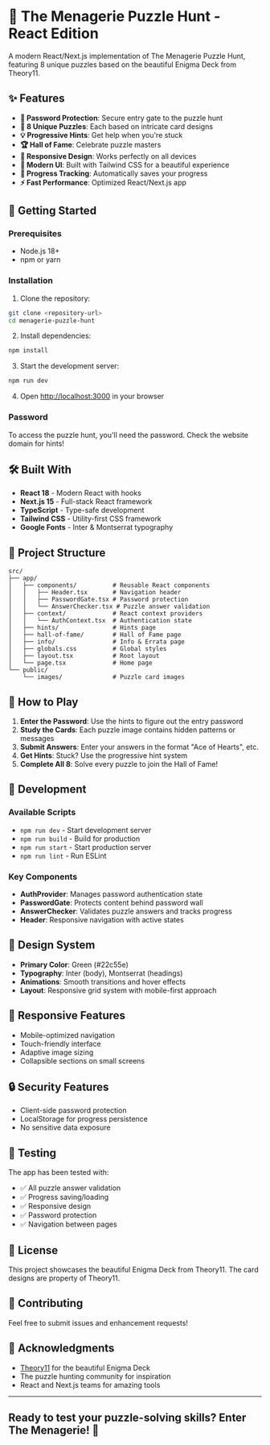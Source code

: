 # 🦁 The Menagerie Puzzle Hunt - React Edition

A modern React/Next.js implementation of The Menagerie Puzzle Hunt, featuring 8 unique puzzles based on the beautiful Enigma Deck from Theory11.

## ✨ Features

- **🔐 Password Protection**: Secure entry gate to the puzzle hunt
- **🧩 8 Unique Puzzles**: Each based on intricate card designs
- **💡 Progressive Hints**: Get help when you're stuck
- **🏆 Hall of Fame**: Celebrate puzzle masters
- **📱 Responsive Design**: Works perfectly on all devices
- **🎨 Modern UI**: Built with Tailwind CSS for a beautiful experience
- **💾 Progress Tracking**: Automatically saves your progress
- **⚡ Fast Performance**: Optimized React/Next.js app

## 🚀 Getting Started

### Prerequisites

- Node.js 18+
- npm or yarn

### Installation

1. Clone the repository:

```bash
git clone <repository-url>
cd menagerie-puzzle-hunt
```

2. Install dependencies:

```bash
npm install
```

3. Start the development server:

```bash
npm run dev
```

4. Open [http://localhost:3000](http://localhost:3000) in your browser

### Password

To access the puzzle hunt, you'll need the password. Check the website domain for hints!

## 🛠️ Built With

- **React 18** - Modern React with hooks
- **Next.js 15** - Full-stack React framework
- **TypeScript** - Type-safe development
- **Tailwind CSS** - Utility-first CSS framework
- **Google Fonts** - Inter & Montserrat typography

## 📁 Project Structure

```text
src/
├── app/
│   ├── components/          # Reusable React components
│   │   ├── Header.tsx       # Navigation header
│   │   ├── PasswordGate.tsx # Password protection
│   │   └── AnswerChecker.tsx # Puzzle answer validation
│   ├── context/             # React context providers
│   │   └── AuthContext.tsx  # Authentication state
│   ├── hints/               # Hints page
│   ├── hall-of-fame/        # Hall of Fame page
│   ├── info/                # Info & Errata page
│   ├── globals.css          # Global styles
│   ├── layout.tsx           # Root layout
│   └── page.tsx             # Home page
└── public/
    └── images/              # Puzzle card images
```

## 🎯 How to Play

1. **Enter the Password**: Use the hints to figure out the entry password
2. **Study the Cards**: Each puzzle image contains hidden patterns or messages
3. **Submit Answers**: Enter your answers in the format "Ace of Hearts", etc.
4. **Get Hints**: Stuck? Use the progressive hint system
5. **Complete All 8**: Solve every puzzle to join the Hall of Fame!

## 🔧 Development

### Available Scripts

- `npm run dev` - Start development server
- `npm run build` - Build for production
- `npm run start` - Start production server
- `npm run lint` - Run ESLint

### Key Components

- **AuthProvider**: Manages password authentication state
- **PasswordGate**: Protects content behind password wall
- **AnswerChecker**: Validates puzzle answers and tracks progress
- **Header**: Responsive navigation with active states

## 🎨 Design System

- **Primary Color**: Green (#22c55e)
- **Typography**: Inter (body), Montserrat (headings)
- **Animations**: Smooth transitions and hover effects
- **Layout**: Responsive grid system with mobile-first approach

## 📱 Responsive Features

- Mobile-optimized navigation
- Touch-friendly interface
- Adaptive image sizing
- Collapsible sections on small screens

## 🔒 Security Features

- Client-side password protection
- LocalStorage for progress persistence
- No sensitive data exposure

## 🧪 Testing

The app has been tested with:

- ✅ All puzzle answer validation
- ✅ Progress saving/loading
- ✅ Responsive design
- ✅ Password protection
- ✅ Navigation between pages

## 📄 License

This project showcases the beautiful Enigma Deck from Theory11. The card designs are property of Theory11.

## 🤝 Contributing

Feel free to submit issues and enhancement requests!

## 🙏 Acknowledgments

- [Theory11](https://store.theory11.com/products/enigma-deck) for the beautiful Enigma Deck
- The puzzle hunting community for inspiration
- React and Next.js teams for amazing tools

---

## Ready to test your puzzle-solving skills? Enter The Menagerie! 🦁